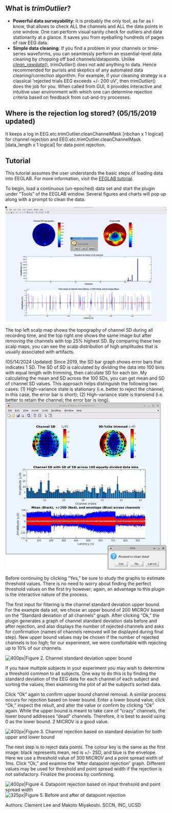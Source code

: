 What is *trimOutlier*?
-------------------------------------------------

-   **Powerful data surveyability**: It is probably the only tool, as
    far as I know, that allows to check ALL the channels and ALL the
    data points in one window. One can perform visual sanity check for
    outliers and data stationarity at a glance. It saves you from
    eyeballing hundreds of pages of raw EEG data.
-   **Simple data cleaning**: If you find a problem in your channels or
    time-series waveforms, you can seamlessly perform an essential-level
    data cleaning by chopping off bad channels/datapoints. Unlike
    [*clean_rawdata*()](https://sccn.ucsd.edu/wiki/Artifact_Subspace_Reconstruction_(ASR)),
    *trimOutlier*() does not add anything to data. Hence recommended for
    purists and skeptics of any automated data cleaning/correction
    algorithm. For example, if your cleaning strategy is a classical
    'rejected trials EEG exceeds +/- 200 uV', then *trimOutlier*() does
    the job for you. When called from GUI, it provides interactive and
    intuitive user environment with which one can determine rejection
    criteria based on feedback from cut-and-try processes.

Where is the rejection log stored? (05/15/2019 updated)
-------------------------------------------------------

It keeps a log in EEG.etc.trimOutlier.cleanChannelMask \[nbchan x 1
logical\] for channel rejection and EEG.etc.trimOutlier.cleanChannelMask
\[data_length x 1 logical\] for data point rejection.

Tutorial
--------

This tutorial assumes the user understands the basic steps of loading
data into EEGLAB. For more information, visit the [EEGLAB
tutorial](http://sccn.ucsd.edu/wiki/EEGLAB_Wiki#EEGLAB_Tutorial).

To begin, load a continuous (un-epoched) data set and start the plugin
under “Tools” of the EEGLAB window. Several figures and charts will pop
up along with a prompt to clean the data.

![400px\|Figure 1. trimOutlier initialized](images/To1.png)

The top left scalp map shows the topography of channel SD during all
recording time, and the top right one shows the same image but after
removing the channels with top 25% highest SD. By comparing these two
scalp maps, you can see the scalp distribution of high amplitudes that
is usually associated with artifacts.

(05/14/2024 Updated)
Since 2019, the SD bar graph shows error bars that indicates 1 SD.
The SD of SD is calculated by dividing the data into 100 bins with
equal length with trimming, then calculate SD for each bin. My calculating
the mean and SD across the 100 SDs, you can get mean and SD of channel SD
values. This approach helps distinguish the following two cases:
(1) High-variance state is stationary (i.e. better to reject the channel;
in this case, the error bar is short); (2) High-variance state is transiend
(i.e. better to retain the channel; the error bar is long).
![400px\|Figure S1. Updated display](images/additional.jpg)


Before continuing by clicking “Yes,” be sure to study the graphs to
estimate threshold values. There is no need to worry about finding the
perfect threshold values on the first try however; again, an advantage
to this plugin is the interactive nature of the process.

The first input for filtering is the channel standard deviation upper
bound. For the example data set, we chose an upper bound of 200 MICROV
based on the “Standard deviation of all channels” graph. After clicking
“Ok,” the plugin generates a graph of channel standard deviation data
before and after rejection, and also displays the number of rejected
channels and asks for confirmation (names of channels removed will be
displayed during final step). New upper bound values may be chosen if
the number of rejected channels is too high; for our experiment, we were
comfortable with rejecting up to 10% of our channels.

![400px\|Figure 2. Channel standard deviation upper
bound](images/T02.png)

If you have multiple subjects in your experiment you may wish to
determine a threshold common to all subjects. One way to do this is by
finding the standard deviation of the EEG data for each channel of each
subject and sorting the values, then examining the plot of all the
subject’s sorted data.

Click “Ok” again to confirm upper bound channel removal. A similar
process occurs for rejection based on lower bound. Enter a lower bound
value, click “Ok,” inspect the result, and alter the value or confirm by
clicking “Ok” again. While the upper bound is meant to take care of
“crazy” channels, the lower bound addresses “dead” channels. Therefore,
it is best to avoid using 0 as the lower bound. 2 MICROV is a good
value.

![400px\|Figure 3. Channel rejection based on standard deviation for both
upper and lower bound](images/T03.png)

The next step is to reject data points. The colour key is the same as
the first image: black represents mean, red is +/- 2SD, and blue is the
envelope. Here we use a threshold value of 300 MICROV and a point spread
width of 1ms. Click “Ok,” and examine the “After datapoint rejection”
graph. Different values may be used for threshold and point spread width
if the rejection is not satisfactory. Finalize the process by
confirming.

![400px\|Figure 4. Datapoint rejection based on input threhsold and point
spread width](images/T04.png) ![325px\|Figure 5. Before and
after of datapoint rejection](images/T05.png)

Authors: Clement Lee and Makoto Miyakoshi. SCCN, INC, UCSD
